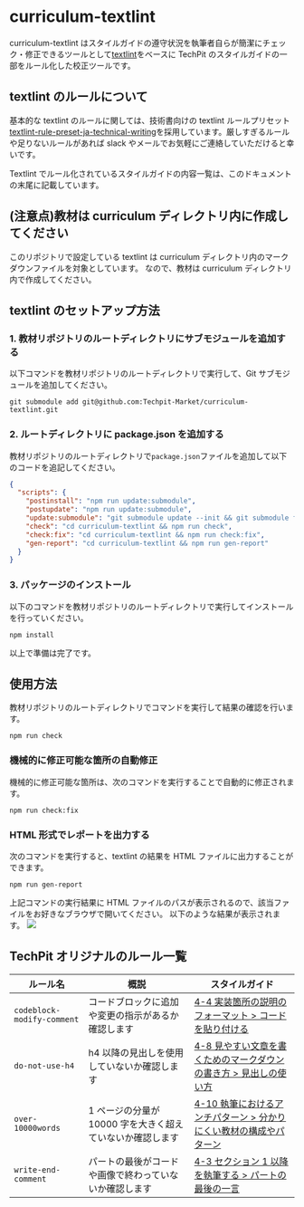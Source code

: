# curriculum-textlint

curriculum-textlint はスタイルガイドの遵守状況を執筆者自らが簡潔にチェック・修正できるツールとして[textlint](https://github.com/textlint/textlint)をベースに TechPit のスタイルガイドの一部をルール化した校正ツールです。

## textlint のルールについて

基本的な textlint のルールに関しては、技術書向けの textlint ルールプリセット[textlint-rule-preset-ja-technical-writing](https://github.com/textlint-ja/textlint-rule-preset-ja-technical-writing)を採用しています。厳しすぎるルールや足りないルールがあれば slack やメールでお気軽にご連絡していただけると幸いです。

Textlint でルール化されているスタイルガイドの内容一覧は、このドキュメントの末尾に記載しています。

## (注意点)教材は curriculum ディレクトリ内に作成してください

このリポジトリで設定している textlint は curriculum ディレクトリ内のマークダウンファイルを対象としています。
なので、教材は curriculum ディレクトリ内で作成してください。

## textlint のセットアップ方法

### 1. 教材リポジトリのルートディレクトリにサブモジュールを追加する

以下コマンドを教材リポジトリのルートディレクトリで実行して、Git サブモジュールを追加してください。

```console
git submodule add git@github.com:Techpit-Market/curriculum-textlint.git
```

### 2. ルートディレクトリに package.json を追加する

教材リポジトリのルートディレクトリで`package.json`ファイルを追加して以下のコードを追記してください。

```json
{
  "scripts": {
    "postinstall": "npm run update:submodule",
    "postupdate": "npm run update:submodule",
    "update:submodule": "git submodule update --init && git submodule foreach git pull origin master && cd curriculum-textlint && npm install",
    "check": "cd curriculum-textlint && npm run check",
    "check:fix": "cd curriculum-textlint && npm run check:fix",
    "gen-report": "cd curriculum-textlint && npm run gen-report"
  }
}
```

### 3. パッケージのインストール

以下のコマンドを教材リポジトリのルートディレクトリで実行してインストールを行っていください。

```console
npm install
```

以上で準備は完了です。

## 使用方法

教材リポジトリのルートディレクトリでコマンドを実行して結果の確認を行います。

```console
npm run check
```

### 機械的に修正可能な箇所の自動修正

機械的に修正可能な箇所は、次のコマンドを実行することで自動的に修正されます。

```console
npm run check:fix
```

### HTML 形式でレポートを出力する

次のコマンドを実行すると、textlint の結果を HTML ファイルに出力することができます。

```
npm run gen-report
```

上記コマンドの実行結果に HTML ファイルのパスが表示されるので、該当ファイルをお好きなブラウザで開いてください。
以下のような結果が表示されます。
![ ](https://user-images.githubusercontent.com/9666372/154825357-bbfd913e-4fca-43a1-83a4-c5f9d8a01cef.png)

## TechPit オリジナルのルール一覧

| ルール名                   | 概説                                                      | スタイルガイド                                                                                                                                                    |
| -------------------------- | --------------------------------------------------------- | ----------------------------------------------------------------------------------------------------------------------------------------------------------------- |
| `codeblock-modify-comment` | コードブロックに追加や変更の指示があるか確認します        | [4-4 実装箇所の説明のフォーマット > コードを貼り付ける](https://techpit-market.gitbook.io/host-guide/4/4-4#4-kdoworikeru)                                         |
| `do-not-use-h4`            | h4 以降の見出しを使用していないか確認します               | [4-8 見やすい文章を書くためのマークダウンの書き方 > 見出しの使い方](https://techpit-market.gitbook.io/host-guide/4/markdown#shiniunohah2toh3dakedeh4toshiteimasu) |
| `over-10000words`          | 1 ページの分量が 10000 字を大きく超えていないか確認します | [4-10 執筆におけるアンチパターン > 分かりにくい教材の構成やパターン](https://techpit-market.gitbook.io/host-guide/4/4-10#karinikuinoyapatn)                       |
| `write-end-comment`        | パートの最後がコードや画像で終わっていないか確認します    | [4-3 セクション 1 以降を執筆する > パートの最後の一言](https://techpit-market.gitbook.io/host-guide/4/4-3#ptonono)                                                |

